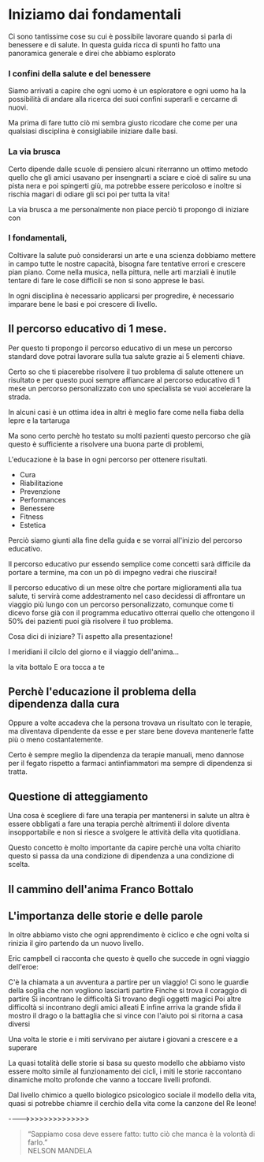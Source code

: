 # Iniziamo dai fondamentali 

Ci sono tantissime cose su cui è possibile lavorare quando si parla di benessere e di salute. In questa guida ricca di spunti ho fatto una panoramica generale e direi che abbiamo esplorato

### I confini della salute e del benessere 

Siamo arrivati a capire che ogni uomo è un esploratore e ogni uomo ha la possibilità di andare alla ricerca dei suoi confini superarli e cercarne di nuovi.

Ma prima di fare tutto ciò mi sembra giusto ricodare che come per una qualsiasi disciplina è consigliabile iniziare dalle basi.

### La via brusca
Certo dipende dalle scuole di pensiero alcuni riterranno un ottimo metodo quello che gli amici usavano per insengnarti a sciare e cioè di salire su una pista nera e poi spingerti giù, ma potrebbe essere pericoloso e inoltre si rischia magari di odiare gli sci poi per tutta la vita! 

La via brusca a me personalmente non piace perciò ti propongo di iniziare con 

### I  fondamentali, 

Coltivare la salute può considerarsi un arte e una scienza dobbiamo mettere in campo tutte le nostre capacità, bisogna fare tentative errori e crescere pian piano. Come nella musica, nella pittura, nelle arti marziali è inutile tentare di fare le cose difficili se non si sono apprese le basi. 

In ogni disciplina è necessario applicarsi per progredire, è necessario imparare  bene le basi e poi crescere di livello.


## Il percorso educativo di 1 mese.

Per questo ti propongo il percorso educativo di un mese un percorso standard dove potrai lavorare sulla tua salute grazie ai 5 elementi chiave.

Certo so che ti piacerebbe risolvere il tuo problema di salute ottenere un risultato e per questo puoi sempre affiancare al percorso educativo di 1 mese un percorso  personalizzato con uno specialista se vuoi accelerare la strada. 

In alcuni casi è un ottima idea in altri è meglio fare come nella fiaba della lepre e la tartaruga

Ma sono certo perchè ho testato su molti pazienti questo percorso che già questo è sufficiente a risolvere una buona parte di problemi, 



L'educazione è la base in ogni percorso per ottenere risultati.

- Cura
- Riabilitazione
- Prevenzione
- Performances
- Benessere
- Fitness
- Estetica

 
Perciò siamo giunti alla fine della guida e se vorrai  all'inizio del percorso educativo.

Il percorso educativo pur essendo semplice come concetti sarà difficile da portare a termine, ma con un pò di impegno vedrai che riuscirai!

Il percorso educativo di un mese oltre che portare miglioramenti alla tua salute, ti servirà come addestramento nel caso decidessi di affrontare un viaggio più lungo con un percorso personalizzato, comunque come ti dicevo forse già con il programma educativo otterrai  quello che ottengono il 50% dei pazienti puoi già risolvere  il tuo problema.

Cosa dici di iniziare? Ti aspetto alla presentazione! 


I meridiani il cilclo del giorno e il viaggio dell'anima...

la vita bottalo
E ora tocca a te 


## Perchè l'educazione il problema della dipendenza dalla cura
 
Oppure a volte accadeva che la persona trovava un risultato con le terapie, ma diventava dipendente da esse e per stare bene doveva mantenerle fatte più o meno costantatemente.

Certo è sempre meglio la dipendenza da terapie manuali, meno dannose per il fegato rispetto a farmaci antinfiammatori ma sempre di dipendenza si tratta.

## Questione di atteggiamento 

Una cosa è scegliere di fare una terapia per mantenersi in salute un altra è essere obbligati a fare una terapia perchè altrimenti il dolore diventa insopportabile e non si riesce a svolgere le attività della vita quotidiana.

Questo concetto è molto importante da capire perchè una volta chiarito questo si passa da una condizione di dipendenza a una condizione di scelta.






## Il cammino dell'anima Franco Bottalo



## L'importanza delle storie e delle parole

In oltre abbiamo visto che ogni apprendimento è ciclico e che ogni volta si rinizia il giro partendo da un nuovo livello.
 
Eric campbell ci racconta che questo è quello che succede in ogni viaggio dell'eroe:



C'è la chiamata a un avventura a partire per un viaggio!
Ci sono le guardie della soglia che non vogliono lasciarti partire
Finche si trova il coraggio di partire
Si incontrano le difficoltà 
Si trovano degli oggetti magici 
Poi altre difficoltà si incontrano degli amici alleati
E infine arriva la grande sfida il mostro il drago o la battaglia che si vince con l'aiuto 
poi si ritorna a casa diversi

Una volta le storie e i miti servivano per aiutare i giovani a crescere e a superare

La quasi totalità delle storie si basa su questo modello che abbiamo visto essere molto simile al funzionamento dei cicli, i miti le storie  raccontano dinamiche molto profonde che vanno a toccare livelli profondi.

Dal livello chimico a quello biologico psicologico sociale 
 il modello della vita, quasi si potrebbe chiamre il cerchio della vita come la canzone del Re leone!

---->>>>>>>>>>>>>>

> “Sappiamo cosa deve  essere fatto: tutto ciò che manca è la  volontà di farlo.”  
NELSON MANDELA
<!--stackedit_data:
eyJoaXN0b3J5IjpbMTAzMDMyMTI0NSw2MzI5ODI0MzcsMjAzMD
E4MTg2NSwxMTA2NjEyNDkwLDQ4MzE3MTg5MywtMTg4ODAyNTI3
NiwxMDQyNTAyMzIxLC0xOTMxNDI2OTk1XX0=
-->